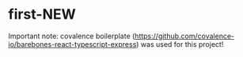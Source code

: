 # first-NEW

Important note: covalence boilerplate (https://github.com/covalence-io/barebones-react-typescript-express) was used for this project!